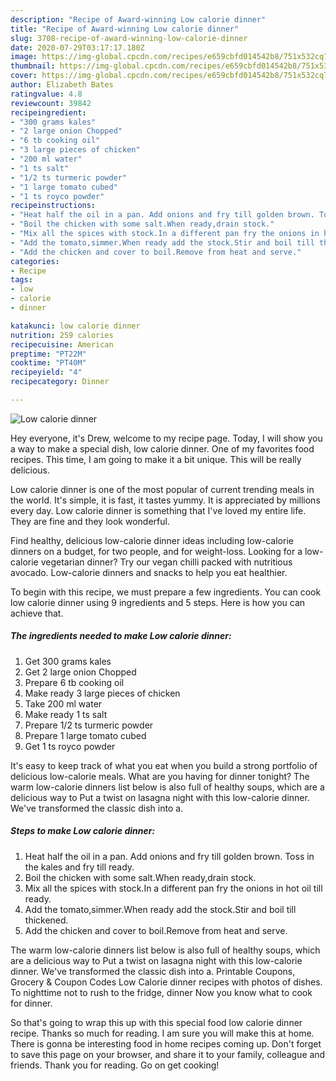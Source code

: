 ```yaml
---
description: "Recipe of Award-winning Low calorie dinner"
title: "Recipe of Award-winning Low calorie dinner"
slug: 3708-recipe-of-award-winning-low-calorie-dinner
date: 2020-07-29T03:17:17.180Z
image: https://img-global.cpcdn.com/recipes/e659cbfd014542b8/751x532cq70/low-calorie-dinner-recipe-main-photo.jpg
thumbnail: https://img-global.cpcdn.com/recipes/e659cbfd014542b8/751x532cq70/low-calorie-dinner-recipe-main-photo.jpg
cover: https://img-global.cpcdn.com/recipes/e659cbfd014542b8/751x532cq70/low-calorie-dinner-recipe-main-photo.jpg
author: Elizabeth Bates
ratingvalue: 4.8
reviewcount: 39842
recipeingredient:
- "300 grams kales"
- "2 large onion Chopped"
- "6 tb cooking oil"
- "3 large pieces of chicken"
- "200 ml water"
- "1 ts salt"
- "1/2 ts turmeric powder"
- "1 large tomato cubed"
- "1 ts royco powder"
recipeinstructions:
- "Heat half the oil in a pan. Add onions and fry till golden brown. Toss in the kales and fry till ready."
- "Boil the chicken with some salt.When ready,drain stock."
- "Mix all the spices with stock.In a different pan fry the onions in hot oil till ready."
- "Add the tomato,simmer.When ready add the stock.Stir and boil till thickened."
- "Add the chicken and cover to boil.Remove from heat and serve."
categories:
- Recipe
tags:
- low
- calorie
- dinner

katakunci: low calorie dinner 
nutrition: 259 calories
recipecuisine: American
preptime: "PT22M"
cooktime: "PT40M"
recipeyield: "4"
recipecategory: Dinner

---
```



![Low calorie dinner](https://img-global.cpcdn.com/recipes/e659cbfd014542b8/751x532cq70/low-calorie-dinner-recipe-main-photo.jpg)

Hey everyone, it's Drew, welcome to my recipe page. Today, I will show you a way to make a special dish, low calorie dinner. One of my favorites food recipes. This time, I am going to make it a bit unique. This will be really delicious.

Low calorie dinner is one of the most popular of current trending meals in the world. It's simple, it is fast, it tastes yummy. It is appreciated by millions every day. Low calorie dinner is something that I've loved my entire life. They are fine and they look wonderful.

Find healthy, delicious low-calorie dinner ideas including low-calorie dinners on a budget, for two people, and for weight-loss. Looking for a low-calorie vegetarian dinner? Try our vegan chilli packed with nutritious avocado. Low-calorie dinners and snacks to help you eat healthier.


To begin with this recipe, we must prepare a few ingredients. You can cook low calorie dinner using 9 ingredients and 5 steps. Here is how you can achieve that.

<!--inarticleads1-->

##### The ingredients needed to make Low calorie dinner:

1. Get 300 grams kales
1. Get 2 large onion Chopped
1. Prepare 6 tb cooking oil
1. Make ready 3 large pieces of chicken
1. Take 200 ml water
1. Make ready 1 ts salt
1. Prepare 1/2 ts turmeric powder
1. Prepare 1 large tomato cubed
1. Get 1 ts royco powder


It&#39;s easy to keep track of what you eat when you build a strong portfolio of delicious low-calorie meals. What are you having for dinner tonight? The warm low-calorie dinners list below is also full of healthy soups, which are a delicious way to Put a twist on lasagna night with this low-calorie dinner. We&#39;ve transformed the classic dish into a. 

<!--inarticleads2-->

##### Steps to make Low calorie dinner:

1. Heat half the oil in a pan. Add onions and fry till golden brown. Toss in the kales and fry till ready.
1. Boil the chicken with some salt.When ready,drain stock.
1. Mix all the spices with stock.In a different pan fry the onions in hot oil till ready.
1. Add the tomato,simmer.When ready add the stock.Stir and boil till thickened.
1. Add the chicken and cover to boil.Remove from heat and serve.


The warm low-calorie dinners list below is also full of healthy soups, which are a delicious way to Put a twist on lasagna night with this low-calorie dinner. We&#39;ve transformed the classic dish into a. Printable Coupons, Grocery &amp; Coupon Codes Low Calorie dinner recipes with photos of dishes. To nighttime not to rush to the fridge, dinner Now you know what to cook for dinner. 

So that's going to wrap this up with this special food low calorie dinner recipe. Thanks so much for reading. I am sure you will make this at home. There is gonna be interesting food in home recipes coming up. Don't forget to save this page on your browser, and share it to your family, colleague and friends. Thank you for reading. Go on get cooking!
